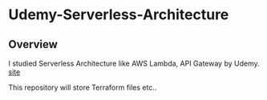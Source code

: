 # Udemy-Serverless-Architecture

## Overview
I studied Serverless Architecture like AWS Lambda, API Gateway by Udemy.
[site](https://www.udemy.com/course/awsrest-api/learn/lecture/33857982?start=45#overview)

This repository will store Terraform files etc..

